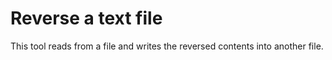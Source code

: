 # Reverse a text file

This tool reads from a file and writes the reversed contents into another file.
